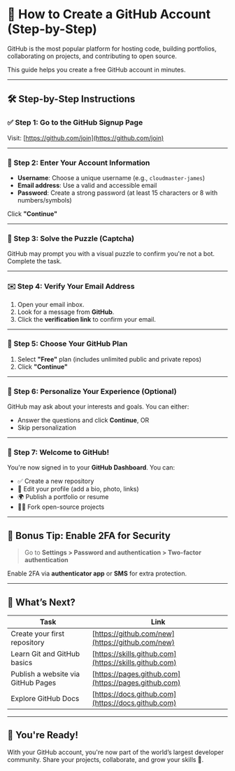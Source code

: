 # 🐙 How to Create a GitHub Account (Step-by-Step)

GitHub is the most popular platform for hosting code, building portfolios, collaborating on projects, and contributing to open source.

This guide helps you create a free GitHub account in minutes.

---

## 🛠️ Step-by-Step Instructions

### ✅ Step 1: Go to the GitHub Signup Page

Visit: [https://github.com/join](https://github.com/join)

---

### 📝 Step 2: Enter Your Account Information

- **Username**: Choose a unique username (e.g., `cloudmaster-james`)
- **Email address**: Use a valid and accessible email
- **Password**: Create a strong password (at least 15 characters or 8 with numbers/symbols)

Click **"Continue"**

---

### 🤖 Step 3: Solve the Puzzle (Captcha)

GitHub may prompt you with a visual puzzle to confirm you're not a bot. Complete the task.

---

### ✉️ Step 4: Verify Your Email Address

1. Open your email inbox.
2. Look for a message from **GitHub**.
3. Click the **verification link** to confirm your email.

---

### 💼 Step 5: Choose Your GitHub Plan

1. Select **"Free"** plan (includes unlimited public and private repos)
2. Click **"Continue"**

---

### 🎯 Step 6: Personalize Your Experience (Optional)

GitHub may ask about your interests and goals. You can either:

- Answer the questions and click **Continue**, OR
- Skip personalization

---

### 🏁 Step 7: Welcome to GitHub!

You're now signed in to your **GitHub Dashboard**. You can:

- ✅ Create a new repository
- 📝 Edit your profile (add a bio, photo, links)
- 🌍 Publish a portfolio or resume
- 👨‍💻 Fork open-source projects

---

## 🔐 Bonus Tip: Enable 2FA for Security

> Go to **Settings > Password and authentication > Two-factor authentication**

Enable 2FA via **authenticator app** or **SMS** for extra protection.

---

## 🚀 What’s Next?

| Task                        | Link                                                                 |
|-----------------------------|----------------------------------------------------------------------|
| Create your first repository | [https://github.com/new](https://github.com/new)                     |
| Learn Git and GitHub basics | [https://skills.github.com](https://skills.github.com)               |
| Publish a website via GitHub Pages | [https://pages.github.com](https://pages.github.com)         |
| Explore GitHub Docs         | [https://docs.github.com](https://docs.github.com)                   |

---

## 🙌 You're Ready!

With your GitHub account, you're now part of the world’s largest developer community. Share your projects, collaborate, and grow your skills 💪.

